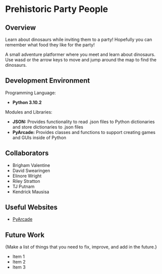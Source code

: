 # Prehistoric Party People

## Overview

Learn about dinosaurs while inviting them to a party! Hopefully you can remember what food they like for the party!

A small adventure platformer where you meet and learn about dinosaurs. Use wasd or the arrow keys to move and jump around the map to find the dinosaurs.

## Development Environment
Programming Language:
* __Python 3.10.2__

Modules and Libraries:
* __JSON:__ Provides functionality to read .json files to Python dictionaries and store dictionaries to .json files
* __PyArcade:__ Provides classes and functions to support creating games and GUIs inside of Python

## Collaborators

* Brigham Valentine
* David Swearingen
* Elinore Wright
* Riley Stratton
* TJ Putnam
* Kendrick Mausisa

## Useful Websites

* [PyArcade](https://api.arcade.academy/en/latest/)

## Future Work

{Make a list of things that you need to fix, improve, and add in the future.}
* Item 1
* Item 2
* Item 3 
